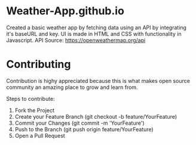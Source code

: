 # Weather-App.github.io

Created a basic weather app by fetching data using an API by integrating it's baseURL and key.
UI is made in HTML and CSS with functionality in Javascript.
API Source: https://openweathermap.org/api

# Contributing

Contribution is highy appreciated because this is what makes open source community an amazing place to grow and learn from.

Steps to contribute:
1. Fork the Project
2. Create your Feature Branch (git checkout -b feature/YourFeature)
3. Commit your Changes (git commit -m 'YourFeature')
4. Push to the Branch (git push origin feature/YourFeature)
5. Open a Pull Request




